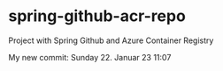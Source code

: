 # spring-github-acr-repo
Project with Spring Github and Azure Container Registry

My new commit: Sunday 22. Januar 23 11:07

